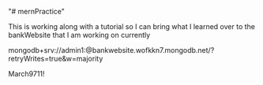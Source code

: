 "# mernPractice"

This is working along with a tutorial so I can
bring what I learned over to the bankWebsite that I am working on currently

mongodb+srv://admin1:<password>@bankwebsite.wofkkn7.mongodb.net/?retryWrites=true&w=majority

March9711!
